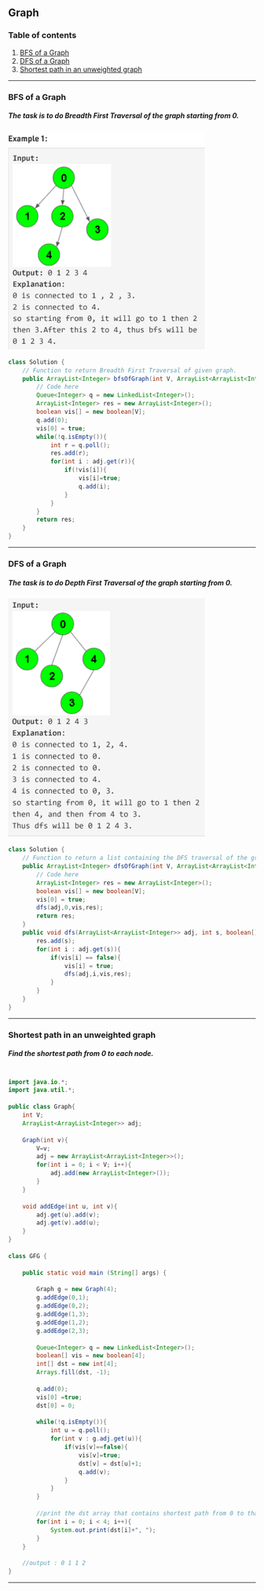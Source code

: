 ## Graph
### Table of contents
1. [BFS of a Graph](#bfs)
2. [DFS of a Graph](#dfs) 
3. [Shortest path in an unweighted graph](#shortestpath)

---
### BFS of a Graph <a name="bfs"></a>
##### The task is to do Breadth First Traversal of the graph starting from 0.
<a href="url"><img src="https://github.com/Ushnesha/GeeksForGeeks-Solutions/blob/master/images/Graph/bfs%20of%20graph.PNG" width="400"></a>
```java
class Solution {
    // Function to return Breadth First Traversal of given graph.
    public ArrayList<Integer> bfsOfGraph(int V, ArrayList<ArrayList<Integer>> adj) {
        // Code here
        Queue<Integer> q = new LinkedList<Integer>();
        ArrayList<Integer> res = new ArrayList<Integer>();
        boolean vis[] = new boolean[V];
        q.add(0);
        vis[0] = true;
        while(!q.isEmpty()){
            int r = q.poll();
            res.add(r);
            for(int i : adj.get(r)){
                if(!vis[i]){
                    vis[i]=true;
                    q.add(i);
                }
            }
        }
        return res;
    }
}
```
---
### DFS of a Graph <a name="dfs"></a>
##### The task is to do Depth First Traversal of the graph starting from 0.
<a href="url"><img src="https://github.com/Ushnesha/GeeksForGeeks-Solutions/blob/master/images/Graph/dfs%20of%20graph.PNG" width="400"></a>
```java
class Solution {
    // Function to return a list containing the DFS traversal of the graph.
    public ArrayList<Integer> dfsOfGraph(int V, ArrayList<ArrayList<Integer>> adj) {
        // Code here
        ArrayList<Integer> res = new ArrayList<Integer>();
        boolean vis[] = new boolean[V];
        vis[0] = true;
        dfs(adj,0,vis,res);
        return res;
    }
    public void dfs(ArrayList<ArrayList<Integer>> adj, int s, boolean[] vis, ArrayList<Integer> res){
        res.add(s);
        for(int i : adj.get(s)){
            if(vis[i] == false){
                vis[i] = true;
                dfs(adj,i,vis,res);
            }
        }
    }
}
```
---
### Shortest path in an unweighted graph <a name="shortestpath"></a>
##### Find the shortest path from 0 to each node.
```java

import java.io.*;
import java.util.*;

public class Graph{
    int V;
    ArrayList<ArrayList<Integer>> adj;
    
    Graph(int v){
        V=v;
        adj = new ArrayList<ArrayList<Integer>>();
        for(int i = 0; i < V; i++){
            adj.add(new ArrayList<Integer>());
        }
    }
    
    void addEdge(int u, int v){
        adj.get(u).add(v);
        adj.get(v).add(u);
    }
}

class GFG {
    
	public static void main (String[] args) {
	    
		Graph g = new Graph(4);
		g.addEdge(0,1);
		g.addEdge(0,2);
		g.addEdge(1,3);
		g.addEdge(1,2);
		g.addEdge(2,3);
		
		Queue<Integer> q = new LinkedList<Integer>();
		boolean[] vis = new boolean[4];
		int[] dst = new int[4];
		Arrays.fill(dst, -1);
		
		q.add(0);
		vis[0] =true;
		dst[0] = 0;
		
		while(!q.isEmpty()){
		    int u = q.poll();
		    for(int v : g.adj.get(u)){
		        if(vis[v]==false){
		            vis[v]=true;
		            dst[v] = dst[u]+1;
		            q.add(v);
		        }
		    }
		}
        
        //print the dst array that contains shortest path from 0 to that vertex
		for(int i = 0; i < 4; i++){
		    System.out.print(dst[i]+", ");
		}
	}
	
	//output : 0 1 1 2
}
```
---
